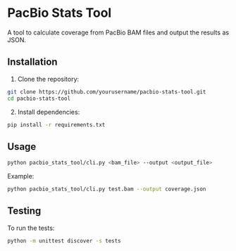 # PacBio Stats Tool

A tool to calculate coverage from PacBio BAM files and output the results as JSON.

## Installation

1. Clone the repository:
```bash
git clone https://github.com/yourusername/pacbio-stats-tool.git
cd pacbio-stats-tool
```

2. Install dependencies:
```bash
pip install -r requirements.txt
```

## Usage

```bash
python pacbio_stats_tool/cli.py <bam_file> --output <output_file>
```

Example:
```bash
python pacbio_stats_tool/cli.py test.bam --output coverage.json
```

## Testing

To run the tests:
```bash
python -m unittest discover -s tests
```
